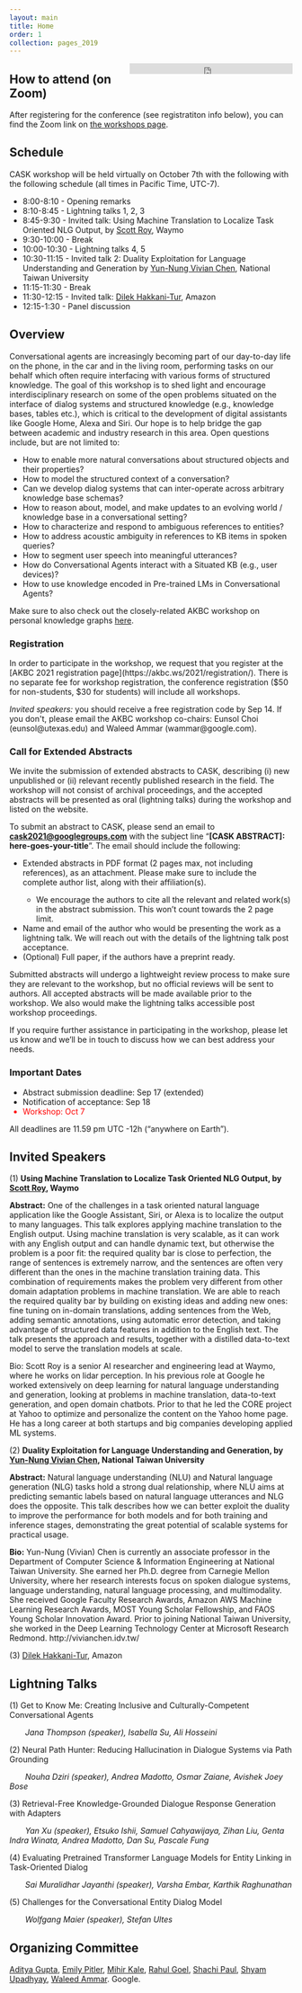 ```yaml
---
layout: main
title: Home
order: 1
collection: pages_2019
---
```


<!-- Credit: This repository is a fork of https://github.com/uskb-workshop/uskb-workshop.github.io (the git history of the fork was mistakenly overwritten). -->

<iframe src="https://free.timeanddate.com/countdown/i804ousz/n234/cf11/cm0/cu4/ct0/cs0/ca0/co0/cr0/ss0/cac000/cpc00f/pcfff/tcfff/fs100/szw320/szh135/iso2021-10-07T08:00:00" allowtransparency="true" frameborder="0" width="290" height="19" align="right"></iframe>

## How to attend (on Zoom)
After registering for the conference (see registratiton info below), you can find the Zoom link on [the workshops page](https://akbc.apps.allenai.org/workshops.html#day1).

## Schedule

CASK workshop will be held virtually on October 7th with the following with the following schedule (all times in Pacific Time, UTC-7).

<div id="schedule">
    <ul>
<li>8:00-8:10 - Opening remarks</li>
<li>8:10-8:45 - Lightning talks 1, 2, 3</li>
<li>8:45-9:30 - Invited talk: Using Machine Translation to Localize Task Oriented NLG Output, by <a href="https://www.linkedin.com/in/scottroy2">Scott Roy</a>, Waymo</li>
<li>9:30-10:00 - Break</li>
<li>10:00-10:30 - Lightning talks 4, 5</li>
<li>10:30-11:15 - Invited talk 2: Duality Exploitation for Language Understanding and Generation by <a href="https://www.csie.ntu.edu.tw/~yvchen/">Yun-Nung Vivian Chen</a>, National Taiwan University</li>
<li>11:15-11:30 - Break</li>
<li>11:30-12:15 - Invited talk: <a href="https://www.linkedin.com/in/dilek-hakkani-tur-9517543/">Dilek Hakkani-Tur</a>, Amazon</li>
<li>12:15-1:30 - Panel discussion</li>
    </ul>
</div>

## Overview

Conversational agents are increasingly becoming part of our day-to-day life on the phone, in the car and in the living room, performing tasks on our behalf which often require interfacing with various forms of structured knowledge. The goal of this workshop is to shed light and encourage interdisciplinary research on some of the open problems situated on the interface of dialog systems and structured knowledge (e.g., knowledge bases, tables etc.), which is critical to the development of digital assistants like Google Home, Alexa and Siri. Our hope is to help bridge the gap between academic and industry research in this area. Open questions include, but are not limited to: 
- How to enable more natural conversations about structured objects and their properties? 
- How to model the structured context of a conversation? 
- Can we develop dialog systems that can inter-operate across arbitrary knowledge base schemas? 
- How to reason about, model, and make updates to an evolving world / knowledge base in a conversational setting? 
- How to characterize and respond to ambiguous references to entities? 
- How to address acoustic ambiguity in references to KB items in spoken queries? 
- How to segment user speech into meaningful utterances? 
- How do Conversational Agents interact with a Situated KB (e.g., user devices)? 
- How to use knowledge encoded in Pre-trained LMs in Conversational Agents? 

Make sure to also check out the closely-related AKBC workshop on personal knowledge graphs <a href="https://pkgs.ws/">here</a>.

<!-- **Due to concerns about COVID-19, Workshop on Conversational Agents and Structured Knowledge will be fully virtual.** -->

<h3>Registration</h3>
<p>
	In order to participate in the workshop, we request that you register at the [AKBC 2021 registration page](https://akbc.ws/2021/registration/). There is no separate fee for workshop registration, the conference registration ($50 for non-students, $30 for students) will include all workshops. </p>

<p>
	<i>Invited speakers:</i> you should receive a free registration code by Sep 14. If you don't, please email the AKBC workshop co-chairs: Eunsol Choi (eunsol@utexas.edu) and Waleed Ammar (wammar@google.com).
</p>

<h3>Call for Extended Abstracts</h3>
We invite the submission of extended abstracts to CASK, describing (i) new unpublished or (ii) relevant recently published research in the field. The workshop will not consist of archival proceedings, and the accepted abstracts will be presented as oral (lightning talks) during the workshop and listed on the website.

To submit an abstract to CASK, please send an email to <strong>cask2021@googlegroups.com</strong> with the subject line “<strong>[CASK ABSTRACT]: here-goes-your-title</strong>”. The email should include the following:
	
<ul>
<li>Extended abstracts in PDF format (2 pages max, not including references), as an attachment. Please make sure to include the complete author list, along with their affiliation(s). </li>
<ul>
<li>We encourage the authors to cite all the relevant and related work(s) in the abstract submission. This won&rsquo;t count towards the 2 page limit.</li>
</ul>
<li>Name and email of the author who would be presenting the work as a lightning talk. We will reach out with the details of the lightning talk post acceptance.</li>
<li>(Optional) Full paper, if the authors have a preprint ready.</li>
</ul>

Submitted abstracts will undergo a lightweight review process to make sure they are relevant to the workshop, but no official reviews will be sent to authors. All accepted abstracts will be made available prior to the workshop. We also would make the lightning talks accessible post workshop proceedings.

If you require further assistance in participating in the workshop, please let us know and we’ll be in touch to discuss how we can best address your needs.



<h3>Important Dates</h3>
<ul>
<li>Abstract submission deadline: Sep 17 (extended)</li>
<li>Notification of acceptance: Sep 18</li>
<li style="color:red;">Workshop: Oct 7 </li>
</ul>
<p>All deadlines are 11.59 pm UTC -12h (“anywhere on Earth”).</p>

## Invited Speakers

(1) **Using Machine Translation to Localize Task Oriented NLG Output, by [Scott Roy](https://www.linkedin.com/in/scottroy2/), Waymo**

<p><b>Abstract:</b> One of the challenges in a task oriented natural language application like the Google Assistant, Siri, or Alexa is to localize the output to many languages. This talk explores applying machine translation to the English output. Using machine translation is very scalable, as it can work with any English output and can handle dynamic text, but otherwise the problem is a poor fit: the required quality bar is close to perfection, the range of sentences is extremely narrow, and the sentences are often very different than the ones in the machine translation training data. This combination of requirements makes the problem very different from other domain adaptation problems in machine translation. We are able to reach the required quality bar by building on existing ideas and adding new ones: fine tuning on in-domain translations, adding sentences from the Web, adding semantic annotations, using automatic error detection, and taking advantage of structured data features in addition to the English text. The talk presents the approach and results, together with a distilled data-to-text model to serve the translation models at scale. </p>

<p>Bio: Scott Roy is a senior AI researcher and engineering lead at Waymo, where he works on lidar perception.  In his previous role at Google he worked extensively on deep learning for natural language understanding and generation, looking at problems in machine translation, data-to-text generation, and open domain chatbots.  Prior to that he led the CORE project at Yahoo to optimize and personalize the content on the Yahoo home page.  He has a long career at both startups and big companies developing applied ML systems.</p>

(2) **Duality Exploitation for Language Understanding and Generation, by [Yun-Nung Vivian Chen](https://www.csie.ntu.edu.tw/~yvchen/), National Taiwan University**

<p><b>Abstract:</b> Natural language understanding (NLU) and Natural language generation (NLG) tasks hold a strong dual relationship, where NLU aims at predicting semantic labels based on natural language utterances and NLG does the opposite. This talk describes how we can better exploit the duality to improve the performance for both models and for both training and inference stages, demonstrating the great potential of scalable systems for practical usage.</p>

<p><b>Bio:</b> Yun-Nung (Vivian) Chen is currently an associate professor in the Department of Computer Science & Information Engineering at National Taiwan University. She earned her Ph.D. degree from Carnegie Mellon University, where her research interests focus on spoken dialogue systems, language understanding, natural language processing, and multimodality. She received Google Faculty Research Awards, Amazon AWS Machine Learning Research Awards, MOST Young Scholar Fellowship, and FAOS Young Scholar Innovation Award. Prior to joining National Taiwan University, she worked in the Deep Learning Technology Center at Microsoft Research Redmond. http://vivianchen.idv.tw/ </p>

(3) [Dilek Hakkani-Tur](https://www.linkedin.com/in/dilek-hakkani-tur-9517543/), Amazon

## Lightning Talks

(1) Get to Know Me: Creating Inclusive and Culturally-Competent Conversational Agents

  _Jana Thompson (speaker), Isabella Su, Ali Hosseini_

(2) Neural Path Hunter: Reducing Hallucination in Dialogue Systems via Path Grounding

  _Nouha Dziri (speaker), Andrea Madotto, Osmar Zaiane, Avishek Joey Bose_

(3) Retrieval-Free Knowledge-Grounded Dialogue Response Generation with Adapters

  _Yan Xu (speaker), Etsuko Ishii, Samuel Cahyawijaya, Zihan Liu, Genta Indra Winata, Andrea Madotto, Dan Su, Pascale Fung_

(4) Evaluating Pretrained Transformer Language Models for Entity Linking in Task-Oriented Dialog

  _Sai Muralidhar Jayanthi (speaker), Varsha Embar, Karthik Raghunathan_

(5) Challenges for the Conversational Entity Dialog Model

  _Wolfgang Maier (speaker), Stefan Ultes_


## Organizing Committee
[Aditya Gupta](https://scholar.google.com/citations?hl=en&user=HW7IZ6sAAAAJ&view_op=list_works&sortby=pubdate), 
[Emily Pitler](https://research.google/people/EmilyPitler/), 
[Mihir Kale](https://www.linkedin.com/in/mkale/), 
[Rahul Goel](https://www.linkedin.com/in/rgoel39/), 
[Shachi Paul](https://www.linkedin.com/in/shachipaul/),
[Shyam Upadhyay](http://shyamupa.com/),
[Waleed Ammar](https://wammar.github.io/). Google.
